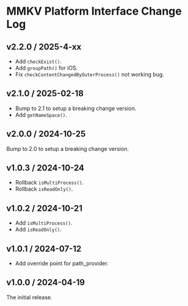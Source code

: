 # MMKV Platform Interface Change Log
## v2.2.0 / 2025-4-xx
* Add `checkExist()`.
* Add `groupPath()` for iOS.
* Fix `checkContentChangedByOuterProcess()` not working bug.

## v2.1.0 / 2025-02-18
* Bump to 2.1 to setup a breaking change version.
* Add `getNameSpace()`.

## v2.0.0 / 2024-10-25
Bump to 2.0 to setup a breaking change version.

## v1.0.3 / 2024-10-24
* Rollback `isMultiProcess()`.
* Rollback `isReadOnly()`.

## v1.0.2 / 2024-10-21
* Add `isMultiProcess()`.
* Add `isReadOnly()`.

## v1.0.1 / 2024-07-12
* Add override point for path_provider.

## v1.0.0 / 2024-04-19
The initial release.
